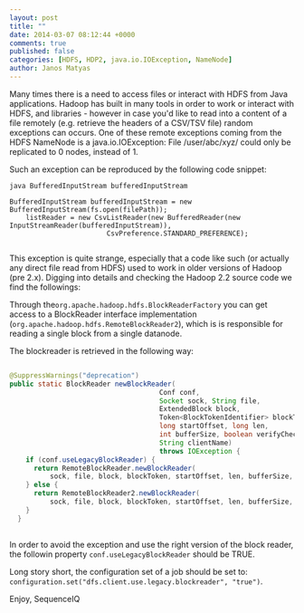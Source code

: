 ```yaml
---
layout: post
title: ""
date: 2014-03-07 08:12:44 +0000
comments: true
published: false
categories: [HDFS, HDP2, java.io.IOException, NameNode]
author: Janos Matyas
---
```

Many times there is a need to access files or interact with HDFS from Java applications. Hadoop has built in many tools in order to work or interact with HDFS, and libraries - however in case you'd like to read into a content of a file remotely (e.g. retrieve the headers of a CSV/TSV file) random exceptions can occurs. One of these remote exceptions coming from the HDFS NameNode is a java.io.IOException: File /user/abc/xyz/ could only be replicated to 0 nodes, instead of 1. 

Such an exception can be reproduced by the following code snippet: 

``` 
java BufferedInputStream bufferedInputStream

BufferedInputStream bufferedInputStream = new BufferedInputStream(fs.open(filePath));
	listReader = new CsvListReader(new BufferedReader(new InputStreamReader(bufferedInputStream)),
				        CsvPreference.STANDARD_PREFERENCE);
				       
```

This exception is quite strange, especially that a code like such (or actually any direct file read from HDFS) used to work in older versions of Hadoop (pre 2.x). Digging into details and checking the Hadoop 2.2 source code we find the followings: 

Through the`org.apache.hadoop.hdfs.BlockReaderFactory` you can get access to a BlockReader interface implementation (`org.apache.hadoop.hdfs.RemoteBlockReader2`), which is is responsible for reading a single block from a single datanode.

The blockreader is retrieved in the following way:

``` java

@SuppressWarnings("deprecation")
public static BlockReader newBlockReader(
                                     Conf conf,
 	                            	 Socket sock, String file,
                                     ExtendedBlock block, 
                                     Token<BlockTokenIdentifier> blockToken,
                                     long startOffset, long len,
                                     int bufferSize, boolean verifyChecksum,
                                     String clientName)
                                     throws IOException {
    if (conf.useLegacyBlockReader) {
      return RemoteBlockReader.newBlockReader(
          sock, file, block, blockToken, startOffset, len, bufferSize, verifyChecksum, clientName);
    } else {
      return RemoteBlockReader2.newBlockReader(
          sock, file, block, blockToken, startOffset, len, bufferSize, verifyChecksum, clientName);      
    }
  }
  
```

In order to avoid the exception and use the right version of the block reader, the followin property `conf.useLegacyBlockReader` should be TRUE.

Long story short, the configuration set of a job should be set to: `configuration.set("dfs.client.use.legacy.blockreader", "true")`. 

Enjoy,
SequenceIQ

